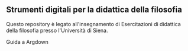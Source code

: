<link rel="stylesheet" href="./assets/style.css">

## Strumenti digitali per la didattica della filosofia

Questo repository è legato all'insegnamento di Esercitazioni di didattica della filosofia presso l'Università di Siena.

Guida a Argdown
